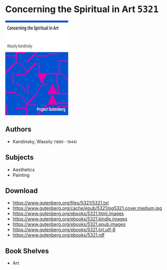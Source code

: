# Concerning the Spiritual in Art <kbd>5321</kbd>

![](./cover.medium.jpg "")

## Authors


 - Kandinsky, Wassily <small>(1866 - 1944)</small>

## Subjects


 - Aesthetics
 - Painting

## Download


 - https://www.gutenberg.org/files/5321/5321.txt
 - https://www.gutenberg.org/cache/epub/5321/pg5321.cover.medium.jpg
 - https://www.gutenberg.org/ebooks/5321.html.images
 - https://www.gutenberg.org/ebooks/5321.kindle.images
 - https://www.gutenberg.org/ebooks/5321.epub.images
 - https://www.gutenberg.org/ebooks/5321.txt.utf-8
 - https://www.gutenberg.org/ebooks/5321.rdf

## Book Shelves


 - Art

